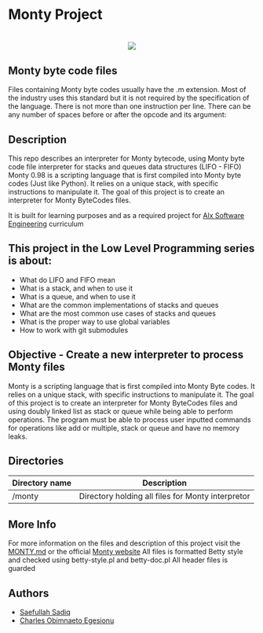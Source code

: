 # Monty Project

<h1 align="center"><img src="images/monty.JPG"></h1>

## Monty byte code files

Files containing Monty byte codes usually have the .m extension. Most of the industry uses this standard but it is not required by the specification of the language. There is not more than one instruction per line. There can be any number of spaces before or after the opcode and its argument:

## Description

This repo describes an interpreter for Monty bytecode, using Monty byte code file interpreter for stacks and queues data structures (LIFO - FIFO)
Monty 0.98 is a scripting language that is first compiled into Monty byte codes (Just like Python). It relies on a unique stack, with specific instructions to manipulate it. The goal of this project is to create an interpreter for Monty ByteCodes files. <p>
It is built for learning purposes and as a required project for [Alx Software Engineering](https://www.alxafrica.com/) curriculum

## This project in the Low Level Programming series is about:

- What do LIFO and FIFO mean
- What is a stack, and when to use it
- What is a queue, and when to use it
- What are the common implementations of stacks and queues
- What are the most common use cases of stacks and queues
- What is the proper way to use global variables
- How to work with git submodules

## Objective - Create a new interpreter to process Monty files

Monty is a scripting language that is first compiled into Monty Byte codes. It relies on a unique stack, with specific instructions to manipulate it. The goal of this project is to create an interpreter for Monty ByteCodes files and using doubly linked list as stack or queue while being able to perform operations. The program must be able to process user inputted commands for operations like add or multiple, stack or queue and have no memory leaks.

## Directories

| Directory name | Description                                       |
| -------------- | ------------------------------------------------- |
| /monty         | Directory holding all files for Monty interpretor |

## More Info

For more information on the files and description of this project visit the [MONTY.md](https://github.com/daveeazi/monty/blob/main/MONTY.md) or the official [Monty website](https://montyscoconut.github.io/about.html#:~:text=The%20Name%20%22Monty%22,British%20comedy%20group%20Monty%20Python.)
All files is formatted Betty style and checked using betty-style.pl and betty-doc.pl
All header files is guarded

## Authors

- [Saefullah Sadiq](https://github.com/Ultimate0266)
- [Charles Obimnaeto Egesionu](https://github.com/IamNaeto)

